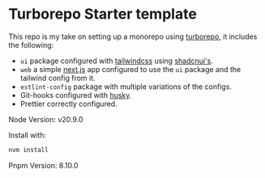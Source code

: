 # Turborepo Starter template

This repo is my take on setting up a monorepo using [turborepo](https://turbo.build/repo), it includes the following:

- `ui` package configured with [tailwindcss](https://tailwindcss.com) using [shadcnui's](https://ui.shadcn.com/).
- `web` a simple [next.js](https://nextjs.org) app configured to use the `ui` package and the tailwind config from it.
- `estlint-config` package with multiple variations of the configs.
- Git-hooks configured with [husky](https://typicode.github.io/husky/).
- Prettier correctly configured.

Node Version: v20.9.0

Install with:

```sh
nvm install
```

Pnpm Version: 8.10.0

